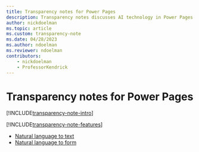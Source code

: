 ```yaml
---
title: Transparency notes for Power Pages
description: Transparency notes discusses AI technology in Power Pages and the key considerations for making use of this technology responsibly.
author: nickdoelman
ms.topic: article
ms.custom: transparency-note
ms.date: 04/28/2023
ms.author: ndoelman
ms.reviewer: ndoelman
contributors:
    - nickdoelman
    - ProfessorKendrick
---
```


# Transparency notes for Power Pages

[!INCLUDE[transparency-note-intro](includes/transparency-note-intro.md)]

[!INCLUDE[transparency-note-features](includes/transparency-note-features.md)]

- [Natural language to text](transparency-note/text-content-ideas.md)
- [Natural language to form](transparency-note/generate-form.md)  